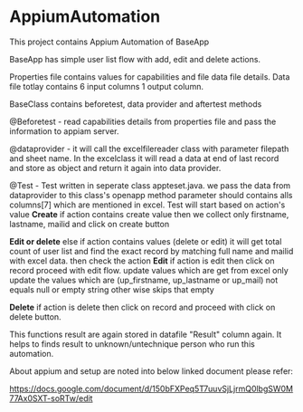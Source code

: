 # AppiumAutomation

This project contains Appium Automation of BaseApp

BaseApp has simple user list flow with add, edit and delete actions.

Properties file contains values for capabilities and file data file details.
Data file totlay contains 6 input columns 1 output column.

BaseClass contains beforetest, data provider and aftertest methods

@Beforetest - read capabilities details from properties file and pass the information to appiam server.

@dataprovider - it will call the excelfilereader class with parameter filepath and sheet name. 
In the excelclass it will read a data at end of last record and store as object and return it again into data provider.

@Test - Test written in seperate class appteset.java. we pass the data from dataprovider to this class's openapp method parameter 
should contains alls columns[7] which are mentioned in excel. Test will start based on action's value
**Create**
if action contains create value then we collect only firstname, lastname, mailid and click on create button 

**Edit or delete**
else if action contains values (delete or edit) it will get total count of user list and find the exact record by matching full name and mailid with excel data.
then check the action 
**Edit**
if action is edit then click on record proceed with edit flow.
update values which are get from excel only update the values which are (up_firstname, up_lastname or up_mail) not equals null or empty string
other wise skips that empty 

**Delete**
if action is delete then click on record and proceed with click on delete button.

This functions result are again stored in datafile "Result" column again. It helps to finds result to unknown/untechnique person who run this automation.



About appium and setup are noted into below linked document please refer: 

https://docs.google.com/document/d/150bFXPeq5T7uuvSjLjrmQ0lbgSW0M77Ax0SXT-soRTw/edit



